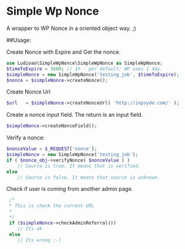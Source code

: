 # Simple Wp Nonce
A wrapper to WP Nonce in a oriented object way. ;)


##Usage:

Create Nonce with Expire and Get the nonce.
```php
use Ludioao\SimpleWpNonce\SimpleWpNonce as SimpleWpNonce;
$timeToExpire = 3600; // 1h - per default: WP uses 1 day.
$simpleNonce = new SimpleWpNonce('testing_job', $timeToExpire); 
$nonce = $simpleNonce->createNonce();
```

Create Nonce Url
```php
$url   = $simpleNonce->createNonceUrl( 'http://inpsyde.com/' );
```

Create a nonce input field. The return is an input field.
```php
$simpleNonce->createNonceField();
```

Verify a nonce:
```php
$nonceValue = $_REQUEST['nonce'];
$simpleNonce = new SimpleWpNonce('testing_job');
if ( $nonce_obj->verifyNonce( $nonceValue ) )
    // Source is true. It means that is verified.
else 
    // Source is false. It means that source is unknown.
```

Check if user is coming from another admin page.
```php
 /* 
 * This is check the current URL 
 * 
 */
 if ($simpleNonce->checkAdminReferral())
    // Its ok 
 else 
    // Its wrong :-( 
 ```
